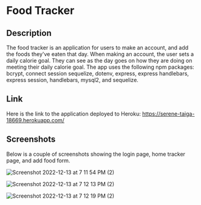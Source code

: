 # Food Tracker
## Description

The food tracker is an application for users to make an account, and add the foods they've eaten that day. When making an account, the user sets a daily calorie goal. They can see as the day goes on how they are doing on meeting their daily calorie goal. The app uses the following npm packages: bcrypt, connect session sequelize, dotenv, express, express handlebars, express session, handlebars, mysql2, and sequelize.

## Link

Here is the link to the application deployed to Heroku: https://serene-taiga-18669.herokuapp.com/

## Screenshots

Below is a couple of screenshots showing the login page, home tracker page, and add food form.


![Screenshot 2022-12-13 at 7 11 54 PM (2)](https://user-images.githubusercontent.com/110855018/207481028-cb464afc-354f-4c10-ab5e-caa1d5cdcc12.png)

![Screenshot 2022-12-13 at 7 12 13 PM (2)](https://user-images.githubusercontent.com/110855018/207481042-47591a55-a3a7-4037-8c25-fa90cb8bf930.png)

![Screenshot 2022-12-13 at 7 12 19 PM (2)](https://user-images.githubusercontent.com/110855018/207481050-0f7b9cd8-a118-4d73-80ee-ba2872025002.png)
